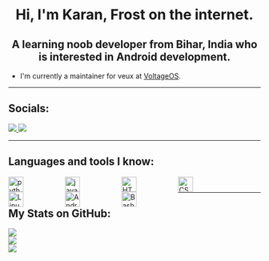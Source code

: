 <h1 align="center">Hi, I'm Karan, Frost on the internet.</h1>
<h2 align="center">A learning noob developer from Bihar, India who is interested in Android development.</h2>

- I'm currently a maintainer for veux at [VoltageOS](https://github.com/VoltageOS).

<hr>

## Socials:
<a align="left">
        <a href="https://t.me/Under_Frost">
                <img src="https://custom-icon-badges.demolab.com/badge/Under_Frost-229ed9?style=for-the-badge&logo=telegram&logoColor=white">
        </a>
        <a href="https://discord.gg/S7YdgnZH">
                <img src="https://custom-icon-badges.demolab.com/badge/Frost-7289da?style=for-the-badge&logo=discord&logoColor=white">
        </a>
</a>

<hr>

## Languages and tools I know:
<img alt="python" align="left" width="30rem" style="padding-right:5rem" src="https://cdn.jsdelivr.net/gh/devicons/devicon/icons/python/python-original.svg"/>
<img alt="javascript" align="left" width="30rem" style="padding-right:5rem" src="https://cdn.jsdelivr.net/gh/devicons/devicon/icons/javascript/javascript-original.svg"/>
<img alt="HTML" align="left" width="30rem" style="padding-right:5rem" src="https://cdn.jsdelivr.net/gh/devicons/devicon/icons/html5/html5-original.svg"/>
<img alt="CSS" align="left" width="30rem" style="padding-right:5rem" src="https://cdn.jsdelivr.net/gh/devicons/devicon/icons/css3/css3-original.svg"/>
<img alt="Linux" align="left" width="30rem" style="padding-right:5rem" src="https://cdn.jsdelivr.net/gh/devicons/devicon/icons/linux/linux-original.svg"/>
<img alt="Android" align="left" width="30rem" style="padding-right:5rem" src="https://cdn.jsdelivr.net/gh/devicons/devicon/icons/android/android-original.svg"/>
<img alt="Bash" align="left" width="30rem" style="padding-right:5rem" src="https://cdn.jsdelivr.net/gh/devicons/devicon/icons/bash/bash-original.svg"/>

<br/>

<hr>

## My Stats on GitHub:

<p align="left">
<img src="https://github-readme-stats.vercel.app/api/top-langs/?username=karan-frost&theme=midnight-purple&hide_border=true&include_all_commits=true&count_private=true&layout=compact" /><br/>
<img src="https://github-readme-stats.vercel.app/api?username=karan-frost&theme=midnight-purple&hide_border=true&include_all_commits=true&count_private=true" /><br/>
<img src="https://github-readme-streak-stats.herokuapp.com/?user=karan-frost&theme=midnight-purple&hide_border=true" /><br/>
</p>
